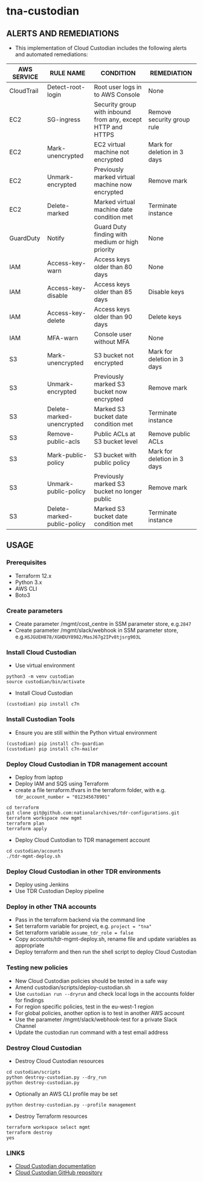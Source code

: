 # tna-custodian

## ALERTS AND REMEDIATIONS
* This implementation of Cloud Custodian includes the following alerts and automated remediations:

| AWS SERVICE | RULE NAME                   | CONDITION                                                   | REMEDIATION                 |
| ----------- | --------------------------- | ----------------------------------------------------------- | --------------------------- |
| CloudTrail  | Detect-root-login           | Root user logs in to AWS Console                            | None                        | 
| EC2         | SG-ingress                  | Security group with inbound from any, except HTTP and HTTPS | Remove security group rule  | 
| EC2         | Mark-unencrypted            | EC2 virtual machine not encrypted                           | Mark for deletion in 3 days | 
| EC2         | Unmark-encrypted            | Previously marked virtual machine now encrypted             | Remove mark                 | 
| EC2         | Delete-marked               | Marked virtual machine date condition met                   | Terminate instance          | 
| GuardDuty   | Notify                      | Guard Duty finding with medium or high priority             | None                        | 
| IAM         | Access-key-warn             | Access keys older than 80 days                              | None                        |
| IAM         | Access-key-disable          | Access keys older than 85 days                              | Disable keys                |
| IAM         | Access-key-delete           | Access keys older than 90 days                              | Delete keys                 |
| IAM         | MFA-warn                    | Console user without MFA                                    | None                        |
| S3          | Mark-unencrypted            | S3 bucket not encrypted                                     | Mark for deletion in 3 days | 
| S3          | Unmark-encrypted            | Previously marked S3 bucket now encrypted                   | Remove mark                 | 
| S3          | Delete-marked-unencrypted   | Marked S3 bucket date condition met                         | Terminate instance          | 
| S3          | Remove-public-acls          | Public ACLs at S3 bucket level                              | Remove public ACLs          | 
| S3          | Mark-public-policy          | S3 bucket with public policy                                | Mark for deletion in 3 days | 
| S3          | Unmark-public-policy        | Previously marked S3 bucket no longer public                | Remove mark                 | 
| S3          | Delete-marked-public-policy | Marked S3 bucket date condition met                         | Terminate instance          | 

## USAGE

### Prerequisites
* Terraform 12.x
* Python 3.x
* AWS CLI
* Boto3

### Create parameters
* Create parameter /mgmt/cost_centre in SSM parameter store, e.g.```2847```
* Create parameter /mgmt/slack/webhook in SSM parameter store, e.g.```HSJGUEH878/XGHDUY8982/MasJ67g2IPv8tjsrg903L```

### Install Cloud Custodian
* Use virtual environment
```
python3 -m venv custodian
source custodian/bin/activate
```
* Install Cloud Custodian
```
(custodian) pip install c7n
```

### Install Custodian Tools
* Ensure you are still within the Python virtual environment
```
(custodian) pip install c7n-guardian
(custodian) pip install c7n-mailer
``` 

### Deploy Cloud Custodian in TDR management account
* Deploy from laptop
* Deploy IAM and SQS using Terraform
* create a file terraform.tfvars in the terraform folder, with e.g. ```tdr_account_number = "012345678901"```
```
cd terraform
git clone git@github.com:nationalarchives/tdr-configurations.git
terraform workspace new mgmt
terraform plan
terraform apply
```
* Deploy Cloud Custodian to TDR management account
```
cd custodian/accounts
./tdr-mgmt-deploy.sh
```

### Deploy Cloud Custodian in other TDR environments
* Deploy using Jenkins
* Use TDR Custodian Deploy pipeline

### Deploy in other TNA accounts
* Pass in the terraform backend via the command line
* Set terraform variable for project, e.g. ```project = "tna"```
* Set terraform variable ```assume_tdr_role = false```
* Copy accounts/tdr-mgmt-deploy.sh, rename file and update variables as appropriate
* Deploy terraform and then run the shell script to deploy Cloud Custodian 

### Testing new policies
* New Cloud Custodian policies should be tested in a safe way
* Amend custodian/scripts/deploy-custodian.sh
* Use ```custodian run --dryrun``` and check local logs in the accounts folder for findings
* For region specific policies, test in the eu-west-1 region
* For global policies, another option is to test in another AWS account
* Use the parameter /mgmt/slack/webhook-test for a private Slack Channel
* Update the custodian run command with a test email address

### Destroy Cloud Custodian
* Destroy Cloud Custodian resources
```
cd custodian/scripts
python destroy-custodian.py --dry_run
python destroy-custodian.py
```
* Optionally an AWS CLI profile may be set
```
python destroy-custodian.py --profile management
```
* Destroy Terraform resources
```
terraform workspace select mgmt
terraform destroy
yes
```

### LINKS
* [Cloud Custodian documentation](https://cloudcustodian.io)
* [Cloud Custodian GitHub repository](https://github.com/cloud-custodian)
